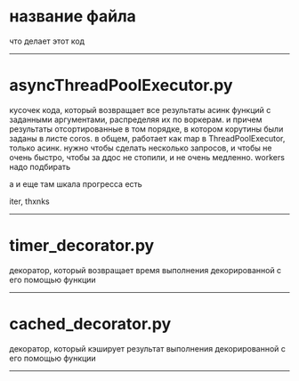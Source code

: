 # название файла

что делает этот код

  ----

# asyncThreadPoolExecutor.py

кусочек кода, который возвращает все результаты асинк функций с заданными аргументами, распределяя их по воркерам. и причем результаты отсортированные в том порядке, в котором корутины были заданы в листе coros. в общем, работает как map в ThreadPoolExecutor, только асинк. нужно чтобы сделать несколько запросов, и чтобы не очень быстро, чтобы за ддос не стопили, и не очень медленно. workers надо подбирать

а и еще там шкала прогресса есть

iter, thxnks

   ----

# timer_decorator.py

декоратор, который возвращает время выполнения декорированной с его помощью функции

   ----

# cached_decorator.py

декоратор, который кэширует результат выполнения декорированной с его помощью функции

   ----
